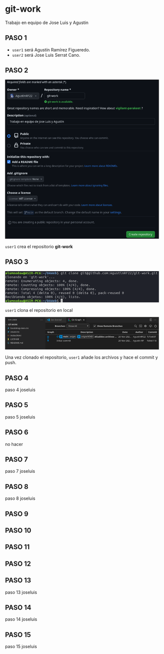 # git-work
Trabajo en equipo de Jose Luis y Agustin

## PASO 1
- `user1` será Agustín Ramírez Figueredo.
- `user2` será Jose Luis Serrat Cano.

## PASO 2
<img title="titulo" alt="paso2" src="./img/paso2.png" width="700">

`user1` crea el repositorio **git-work** 

## PASO 3
<img title="titulo" alt="paso3-1" src="./img/paso3-1.png" width="700">

`user1` clona el repositorio en local

<img title="titulo" alt="paso3-2" src="./img/paso3-2.png" width="700">

Una vez clonado el repositorio, `user1` añade los archivos y hace el commit y push.

## PASO 4
paso 4 joseluis

## PASO 5
paso 5 joseluis

## PASO 6
no hacer

## PASO 7
paso 7 joseluis

## PASO 8
paso 8 joseluis

## PASO 9

## PASO 10

## PASO 11

## PASO 12

## PASO 13
paso 13 joseluis

## PASO 14
paso 14 joseluis

## PASO 15
paso 15 joseluis
